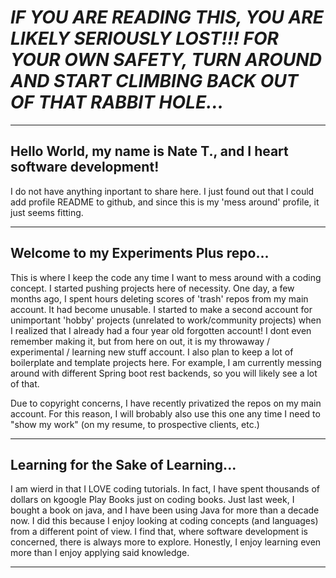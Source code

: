 # ***IF YOU ARE READING THIS, YOU ARE LIKELY *SERIOUSLY LOST*!!! FOR YOUR OWN SAFETY, TURN AROUND AND START CLIMBING BACK OUT OF THAT RABBIT HOLE...***

---
## Hello World, my name is Nate T., and I heart software development!

I do not have anything inportant to share here. I just found out that I could add profile README to github, and since this is my 'mess around' profile, it just seems fitting.

---
 ## Welcome to my Experiments Plus repo...

 This is where I keep the code any time I want to mess around with a coding concept. I started pushing projects here of necessity. One day, a few months ago, I spent hours
 deleting scores of 'trash' repos from my main account. It had become unusable. I started to make a second account for unimportant 'hobby' projects (unrelated to work/community
 projects) when I realized that I already had a four year old forgotten account! I dont even remember making it, but from here on out, it is my throwaway / experimental / learning
 new stuff account. I also plan to keep a lot of boilerplate and template projects here. For example, I am currently messing around with different Spring boot rest backends, so
 you will likely see a lot of that.

 Due to copyright concerns, I have recently privatized the repos on my main account. For this reason, I will brobably also use this one any time I need to "show my work" (on my
 resume, to prospective clients, etc.)

---
 ## Learning for the Sake of Learning...

 I am wierd in that I LOVE coding tutorials. In fact, I have spent thousands of dollars on kgoogle Play Books just on coding books. Just last week, I bought a book on java, and I
 have been using Java for more than a decade now. I did this because I enjoy looking at coding concepts (and languages) from a different point of view. I find that, where software
 development is concerned, there is always more to explore. Honestly, I enjoy learning even more than I enjoy applying said knowledge.  
 
 ---
